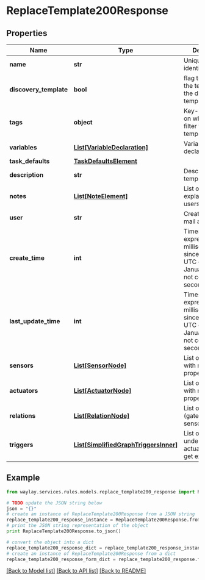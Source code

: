 # ReplaceTemplate200Response


## Properties

Name | Type | Description | Notes
------------ | ------------- | ------------- | -------------
**name** | **str** | Unique template identifier | 
**discovery_template** | **bool** | flag to indicate if the template is the discovery template | 
**tags** | **object** | Key-value pairs on which you can filter to finding templates back | [optional] 
**variables** | [**List[VariableDeclaration]**](VariableDeclaration.md) | Variable declarations | [optional] 
**task_defaults** | [**TaskDefaultsElement**](TaskDefaultsElement.md) |  | [optional] 
**description** | **str** | Description of the template | [optional] 
**notes** | [**List[NoteElement]**](NoteElement.md) | List of notes as explanation for users | [optional] 
**user** | **str** | Creation user mail address | 
**create_time** | **int** | Timestamp expressed as milliseconds since 00:00:00 UTC on 1 January 1970, not counting leap seconds. | 
**last_update_time** | **int** | Timestamp expressed as milliseconds since 00:00:00 UTC on 1 January 1970, not counting leap seconds. | 
**sensors** | [**List[SensorNode]**](SensorNode.md) | List of sensors with required properties | [optional] 
**actuators** | [**List[ActuatorNode]**](ActuatorNode.md) | List of actuators with required properties | [optional] 
**relations** | [**List[RelationNode]**](RelationNode.md) | List of relations (gates) between sensors | [optional] 
**triggers** | [**List[SimplifiedGraphTriggersInner]**](SimplifiedGraphTriggersInner.md) | List of conditions under which actuators/sensors get executed. | [optional] 

## Example

```python
from waylay.services.rules.models.replace_template200_response import ReplaceTemplate200Response

# TODO update the JSON string below
json = "{}"
# create an instance of ReplaceTemplate200Response from a JSON string
replace_template200_response_instance = ReplaceTemplate200Response.from_json(json)
# print the JSON string representation of the object
print ReplaceTemplate200Response.to_json()

# convert the object into a dict
replace_template200_response_dict = replace_template200_response_instance.to_dict()
# create an instance of ReplaceTemplate200Response from a dict
replace_template200_response_form_dict = replace_template200_response.from_dict(replace_template200_response_dict)
```
[[Back to Model list]](../README.md#documentation-for-models) [[Back to API list]](../README.md#documentation-for-api-endpoints) [[Back to README]](../README.md)


